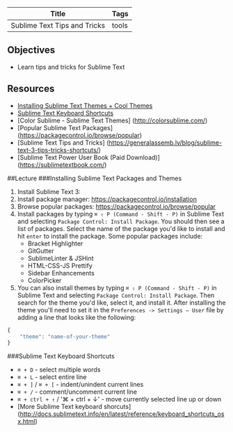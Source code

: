 Title | Tags
--- | ---
Sublime Text Tips and Tricks | tools

## Objectives
* Learn tips and tricks for Sublime Text

## Resources
- [Installing Sublime Text Themes + Cool Themes](https://scotch.io/bar-talk/best-sublime-text-3-themes-of-2015-and-2016)
- [Sublime Text Keyboard Shortcuts](http://docs.sublimetext.info/en/latest/reference/keyboard_shortcuts_osx.html)
- [Color Sublime - Sublime Text Themes] (http://colorsublime.com/)
- [Popular Sublime Text Packages] (https://packagecontrol.io/browse/popular)
- [Sublime Text Tips and Tricks] (https://generalassemb.ly/blog/sublime-text-3-tips-tricks-shortcuts/)
- [Sublime Text Power User Book (Paid Download)] (https://sublimetextbook.com/)

##Lecture
###Installing Sublime Text Packages and Themes
1. Install Sublime Text 3: 
2. Install package manager: https://packagecontrol.io/installation
3. Browse popular packages: https://packagecontrol.io/browse/popular
4. Install packages by typing `⌘ ⇧ P (Command - Shift - P)` in Sublime Text and selecting `Package Control: Install Package`. You should then see a list of packages. Select the name of the package you'd like to install and hit `enter` to install the package. Some popular packages include: 
	- Bracket Highlighter
	- GitGutter
	- SublimeLinter & JSHint
	- HTML-CSS-JS Prettify
	- Sidebar Enhancements
	- ColorPicker
5. You can also install themes by typing `⌘ ⇧ P (Command - Shift - P)` in Sublime Text and selecting `Package Control: Install Package`. Then search for the theme you'd like, select it, and install it. After installing the theme you'll need to set it in the `Preferences -> Settings – User` file by adding a line that looks like the following:

```javascript
{
    "theme": "name-of-your-theme"
}
```

###Sublime Text Keyboard Shortcuts
- `⌘ + D` - select multiple words
- `⌘ + L` - select entire line
- `⌘ + ]` / `⌘ + [` - indent/unindent current lines
- `⌘ + /` - comment/uncomment current line
- `⌘ + ctrl + ↑` / '⌘ + ctrl + ↓' - move currently selected line up or down
- [More Sublime Text keyboard shorcuts] (http://docs.sublimetext.info/en/latest/reference/keyboard_shortcuts_osx.html)